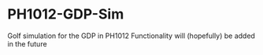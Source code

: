 # PH1012-GDP-Sim
Golf simulation for the GDP in PH1012
Functionality will (hopefully) be added in the future